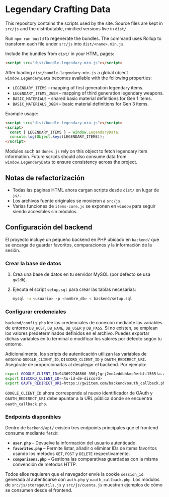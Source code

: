 # Legendary Crafting Data

This repository contains the scripts used by the site. Source files are kept in `src/js` and the distributable, minified versions live in `dist/`.

Run `npm run build` to regenerate the bundles. The command uses Rollup to transform each file under `src/js` into `dist/<name>.min.js`.

Include the bundles from `dist/` in your HTML pages:

```html
<script src="dist/bundle-legendary.min.js"></script>
```

After loading `dist/bundle-legendary.min.js` a global object `window.LegendaryData` becomes available with the following properties:

- `LEGENDARY_ITEMS` – mapping of first generation legendary items.
- `LEGENDARY_ITEMS_3GEN` – mapping of third generation legendary weapons.
- `BASIC_MATERIALS` – shared basic material definitions for Gen 1 items.
- `BASIC_MATERIALS_3GEN` – basic material definitions for Gen 3 items.

Example usage:

```html
<script src="dist/bundle-legendary.min.js"></script>
<script>
  const { LEGENDARY_ITEMS } = window.LegendaryData;
  console.log(Object.keys(LEGENDARY_ITEMS));
</script>
```

Modules such as `dones.js` rely on this object to fetch legendary item information. Future scripts should also consume data from `window.LegendaryData` to ensure consistency across the project.

## Notas de refactorización

- Todas las páginas HTML ahora cargan scripts desde `dist/` en lugar de `js/`.
- Los archivos fuente originales se movieron a `src/js`.
- Varias funciones de `items-core.js` se exponen en `window` para seguir siendo accesibles sin módulos.

## Configuración del backend

El proyecto incluye un pequeño backend en PHP ubicado en `backend/` que se encarga de guardar favoritos, comparaciones y la información de la sesión.

### Crear la base de datos

1. Crea una base de datos en tu servidor MySQL (por defecto se usa `gw2db`).
2. Ejecuta el script `setup.sql` para crear las tablas necesarias:

   ```bash
   mysql -u <usuario> -p <nombre_db> < backend/setup.sql
   ```

### Configurar credenciales

`backend/config.php` lee las credenciales de conexión mediante las variables de entorno `DB_HOST`, `DB_NAME`, `DB_USER` y `DB_PASS`. Si no existen, se emplean los valores predeterminados definidos en el archivo. Puedes exportar dichas variables en tu terminal o modificar los valores por defecto según tu entorno.

Adicionalmente, los scripts de autenticación utilizan las variables de entorno `GOOGLE_CLIENT_ID`, `DISCORD_CLIENT_ID` y `OAUTH_REDIRECT_URI`. Asegúrate de proporcionarlas al desplegar el backend. Por ejemplo:

```bash
export GOOGLE_CLIENT_ID=943692746860-350j1grj2mn4eddbhkmc9vrbfi1565fa.apps.googleusercontent.com
export DISCORD_CLIENT_ID=<tu-id-de-discord>
export OAUTH_REDIRECT_URI=https://gw2item.com/backend/oauth_callback.php
```

`GOOGLE_CLIENT_ID` ahora corresponde al nuevo identificador de OAuth y `OAUTH_REDIRECT_URI` debe apuntar a la URL pública donde se encuentra `oauth_callback.php`.

### Endpoints disponibles

Dentro de `backend/api/` existen tres endpoints principales que el frontend consume mediante `fetch`:

- **`user.php`** – Devuelve la información del usuario autenticado.
- **`favorites.php`** – Permite listar, añadir o eliminar IDs de ítems favoritos usando los métodos `GET`, `POST` y `DELETE` respectivamente.
- **`comparisons.php`** – Gestiona las comparativas guardadas con la misma convención de métodos HTTP.

Todos ellos requieren que el navegador envíe la cookie `session_id` generada al autenticarse con `auth.php` y `oauth_callback.php`. Los módulos de `src/js/storageUtils.js` y `src/js/cuenta.js` muestran ejemplos de cómo se consumen desde el frontend.
